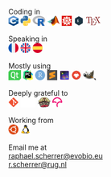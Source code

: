 
Coding in  
<img src="icons/cpp.png" width="20" height="20"> <img src="icons/python.png" width="20" height="20"> <img src="icons/r.png" width="25" height="20"> <img src="icons/matlab.png" width="25" height="20"> <img src="icons/mathematica.png" width="20" height="20"> <img src="icons/bash.png" width="20" height="20"> <img src="icons/tex.png" width="30" height="20">  

Speaking in  
<img src="icons/france.png" width="20" height="20"> <img src="icons/united-kingdom.png" width="20" height="20"> <img src="icons/spain.png" width="20" height="20">

Mostly using  
<img src="icons/qtcreator.png" width="25" height="20"> <img src="icons/pycharm.png" width="20" height="20"> <img src="icons/rstudio.png" width="20" height="20"> <img src="icons/sublime.svg" width="20" height="20"> <img src="icons/texstudio.png" width="20" height="20"> <img src="icons/inkscape.png" width="20" height="20"> <img src="icons/gimp.png" width="25" height="20"> 

Deeply grateful to  
<img src="icons/git.png" width="20" height="20"> <img src="icons/github.png" width="30" height="20"> <img src="icons/travis.svg" width="25" height="20"> <img src="icons/codecov.png" width="20" height="20">

Working from  
<img src="icons/ubuntu.png" width="20" height="20"> <img src="icons/linux.png" width="20" height="20"> 

Email me at  
raphael.scherrer@evobio.eu  
r.scherrer@rug.nl
